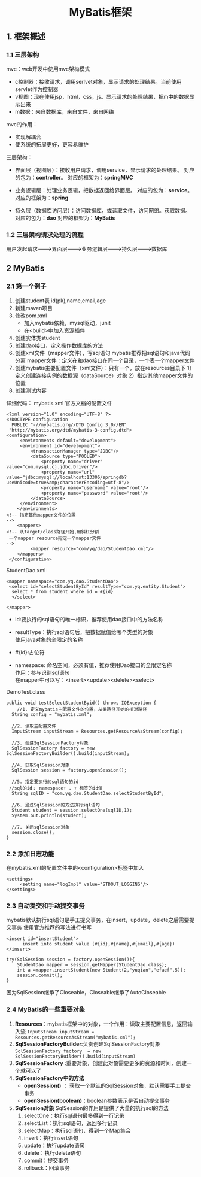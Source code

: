 # <center>MyBatis框架
## 1. 框架概述
### 1.1 三层架构
mvc：web开发中使用mvc架构模式

+ c控制器：接收请求，调用serlvet对象，显示请求的处理结果。当前使用servlet作为控制器
+ v视图：现在使用jsp，html，css，js。显示请求的处理结果，把m中的数据显示出来
+ m数据：来自数据库，来自文件，来自网络

mvc的作用：

+ 实现解耦合
+ 使系统的拓展更好，更容易维护

三层架构：

+ 界面层（视图层）：接收用户请求，调用service，显示请求的处理结果。
对应的包为：**controller**。
对应的框架为：**springMVC**

+ 业务逻辑层：处理业务逻辑，把数据返回给界面层。
对应的包为：**service**。
对应的框架为：**spring**
+ 持久层（数据库访问层）：访问数据库，或读取文件，访问网络。获取数据。
对应的包为：**dao**
对应的框架为：**MyBatis**

### 1.2 三层架构请求处理的流程
用户发起请求--->界面层--->业务逻辑层--->持久层--->数据库
## 2 MyBatis
### 2.1 第一个例子
1. 创建student表  id(pk),name,email,age
2. 新建maven项目
3. 修改pom.xml
	+ 加入mybatis依赖，mysql驱动，junit
	+ 在\<build\>中加入资源插件
4. 创建实体类student
5. 创建dao接口，定义操作数据库的方法
6. 创建xml文件（mapper文件），写sql语句
	mybatis推荐把sql语句和java代码分离
	mapper文件：定义在和dao接口在同一个目录，一个表一个mapper文件
7. 创建mybatis主要配置文件（xml文件）：只有一个，放在resources目录下
	1） 定义创建连接实例的数据源（dataSource）对象
	2）指定其他mapper文件的位置
8. 创建测试内容

详细代码：
mybatis.xml 官方文档的配置文件
```
<?xml version="1.0" encoding="UTF-8" ?>  
<!DOCTYPE configuration  
  PUBLIC "-//mybatis.org//DTD Config 3.0//EN"  
 "http://mybatis.org/dtd/mybatis-3-config.dtd">  
<configuration>  
	 <environments default="development">  
	 <environment id="development">  
		 <transactionManager type="JDBC"/>  
		 <dataSource type="POOLED">  
			 <property name="driver" value="com.mysql.cj.jdbc.Driver"/>  
			 <property name="url" value="jdbc:mysql://localhost:13306/springdb?useUnicode=true&amp;characterEncoding=utf-8"/>  
			 <property name="username" value="root"/>  
			 <property name="password" value="root"/>  
		 </dataSource> 
	 </environment> 
	</environments>  
<!-- 指定其他mapper文件的位置  
-->  
	<mappers>  
<!-- 从target/class路径开始,用斜杠分割  
 一个mapper resource指定一个mapper文件  
-->  
		 <mapper resource="com/yq/dao/StudentDao.xml"/>  
	</mappers>
 </configuration>
```
StudentDao.xml
```
<mapper namespace="com.yq.dao.StudentDao">  
 <select id="selectStudentById" resultType="com.yq.entity.Student">  
  select * from student where id = #{id}  
  </select>  

</mapper>  

```

+  id:要执行的sql语句的唯一标识，推荐使用dao接口中的方法名称  
 + resultType：执行sql语句后，把数据赋值给哪个类型的对象  
 使用java对象的全限定的名称  
+  #{id}:占位符  
  

+ namespace: 命名空间，必须有值，推荐使用Dao接口的全限定名称  
作用：参与识别sql语句  
在mapper中可以写：\<insert\>\<update\>\<delete\>\<select\>  

DemoTest.class
```
public void testSelectStudentByid() throws IOException {  
    //1. 定义mybatis主配置文件的位置，从类路径开始的相对路径  
  String config = "mybatis.xml";  
  
  //2. 读取主配置文件  
  InputStream inputStream = Resources.getResourceAsStream(config);  
  
  //3. 创建SqlSessionFactory对象  
  SqlSessionFactory factory = new SqlSessionFactoryBuilder().build(inputStream);  
  
  //4. 获取SqlSession对象  
  SqlSession session = factory.openSession();  
  
  //5. 指定要执行的sql语句的id  
 //sql的id： namespace+ . + 标签的id值  
  String sqlID = "com.yq.dao.StudentDao.selectStudentById";  
  
  //6. 通过SqlSession的方法执行sql语句  
  Student student = session.selectOne(sqlID,1);  
  System.out.println(student);  
  
  //7. 关闭sqlSession对象  
  session.close();  
}
```
### 2.2 添加日志功能
在mybatis.xml的配置文件中的\<configuration\>标签中加入
```
<settings>  
	 <setting name="logImpl" value="STDOUT_LOGGING"/>  
</settings>
```
### 2.3 自动提交和手动提交事务
mybatis默认执行sql语句是手工提交事务，在insert，update，delete之后需要提交事务
使用官方推荐的写法进行书写
```
<insert id="insertStudent">  
	  insert into student value (#{id},#{name},#{email},#{age})  
</insert>
```
```
try(SqlSession session = factory.openSession()){  
    StudentDao mapper = session.getMapper(StudentDao.class);  
    int a =mapper.insertStudent(new Student(2,"yuqian","efaef",5));  
    session.commit();  
}
```
因为SqlSession继承了Closeable，Closeable继承了AutoCloseable
### 2.4 MyBatis的一些重要对象
1. **Resources**：mybatis框架中的对象，一个作用：读取主要配置信息，返回输入流
`InputStream inputStream = Resources.getResourceAsStream("mybatis.xml");`
2.  **SqlSessionFactoryBuilder**:负责创建SqlSessionFactory对象
	`SqlSessionFactory factory  = new SqlSessionFactoryBuilder().build(inputStream)`
3. **SqlSessionFactory** :重要对象，创建此对象需要更多的资源和时间，创建一个就可以了
4. **SqlSessionFactory中的方法**
	+ **openSession()** ： 获取一个默认的SqlSession对象，默认需要手工提交事务
	+ **openSession(boolean)**：boolean参数表示是否自动提交事务
5. **SqlSession对象**
SqlSession的作用是提供了大量的执行sql的方法
	1. selectOne：执行sql语句最多得到一行记录
	2. selectList：执行sql语句，返回多行记录
	3. selectMap：执行sql语句，得到一个Map集合
	4. insert：执行insert语句
	5. update：执行update语句
	6. delete：执行delete语句
	7. commit：提交事务
	8. rollback：回滚事务
